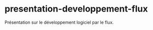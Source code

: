 presentation-developpement-flux
===============================

Présentation sur le développement logiciel par le flux.

